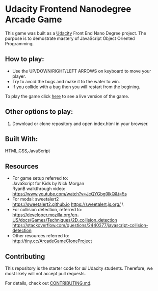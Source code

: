 # Udacity Frontend Nanodegree Arcade Game

This game was built as a [Udacity](www.udacity.com) Front End Nano Degree project. The purpose is to demostrate mastery of JavaScript Object Oriented
Programming.


## How to play:

* Use the UP/DOWN/RIGHT/LEFT ARROWS on keyboard to move your player.
* Try to avoid the bugs and make it to the water to win. 
* If you collide with a bug then you will restart from the begining.  

To play the game click [here](https://lestec.github.io/ArcadeGameTake1/) to see a live version of the game.

## Other options to play:

1. Download or clone repository and open index.html in your browser.

## Built With:
HTML,CSS,JavaScript

## Resources
* For game setup referred to:\
JavaScript for Kids by Nick Morgan\
RyanB walkthrough video:\
https://www.youtube.com/watch?v=JcQYGbg0IkQ&t=5s
* For modal: sweetalert2\
https://sweetalert2.github.io
https://sweetalert.js.org/ \
* For collision detection, referred to:\
https://developer.mozilla.org/en-US/docs/Games/Techniques/2D_collision_detection \
https://stackoverflow.com/questions/2440377/javascript-collision-detection
* Other resources referred to:\
http://tiny.cc/ArcadeGameCloneProject

## Contributing

This repository is the starter code for _all_ Udacity students. Therefore, we most likely will not accept pull requests.

For details, check out [CONTRIBUTING.md](CONTRIBUTING.md).

